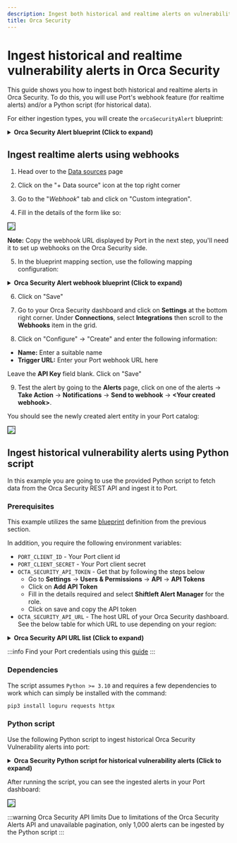 ```yaml
---
description: Ingest both historical and realtime alerts on vulnerabilites in Orca Security.
title: Orca Security
---
```



# Ingest historical and realtime vulnerability alerts in Orca Security
This guide shows you how to ingest both historical and realtime alerts in Orca Security. To do this, you will use Port's webhook feature (for realtime alerts) and/or a Python script (for historical data).

For either ingestion types, you will create the `orcaSecurityAlert` blueprint:

<details>
<summary><b>Orca Security Alert blueprint (Click to expand)</b></summary>

```json showLineNumbers
{
  "identifier": "orcaSecurityAlert",
  "description": "A representation of an Orca Security Alert",
  "title": "Orca Security Alert",
  "icon": "Alert",
  "schema": {
    "properties": {
      "description": {
        "type": "string",
        "title": "Description",
        "description": "Description of alert"
      },
      "source": {
        "type": "string",
        "title": "Source",
        "description": "The source of the alert"
      },
      "status": {
        "type": "string",
        "title": "Status",
        "description": "Current status of the vulnerability on assets"
      },
      "recommendation": {
        "type": "string",
        "title": "Recommendation",
        "description": "Steps to take to resolve the issue"
      },
      "severity": {
        "type": "string",
        "title": "Severity",
        "description": "Severity of vulnerability on assets"
      },
      "riskLevel": {
        "type": "string",
        "title": "Risk Level",
        "description": "Level of risk exposed to by vulnerability"
      },
      "category": {
        "type": "string",
        "title": "Category",
        "description": "Category of alert"
      },
      "alertLabels": {
        "type": "array",
        "title": "Alert Labels"
      },
      "createdAt": {
        "type": "string",
        "title": "Created At",
        "description": "When the alert first appeared",
        "format": "date-time"
      },
      "lastUpdated": {
        "type": "string",
        "title": "Last Updated",
        "description": "When the alert was last updated",
        "format": "date-time"
      },
      "lastSeen": {
        "type": "string",
        "title": "Last Seen",
        "description": "When the alert was last seen",
        "format": "date-time"
      },
      "assetName": {
        "type": "string",
        "title": "Asset Name",
        "description": "Name of the asset affected by the alert"
      }
    },
    "required": []
  },
  "mirrorProperties": {},
  "calculationProperties": {},
  "aggregationProperties": {},
  "relations": {}
}
```

</details>

## Ingest realtime alerts using webhooks

1. Head over to the [Data sources](https://app.getport.io/settings/data-sources) page

2. Click on the "+ Data source" icon at the top right corner

3. Go to the "_Webhook_" tab and click on "Custom integration".

4. Fill in the details of the form like so:

<img src='/img/guides/createOrcaSecurityVulnerabilityAlertWebhook.png' border='1px' />


**Note:** Copy the webhook URL displayed by Port in the next step, you'll need it to set up webhooks on the Orca Security side.

5. In the blueprint mapping section, use the following mapping configuration:

<details>
<summary><b> Orca Security Alert webhook blueprint (Click to expand)</b></summary>

```json showLineNumbers

[
  {
    "blueprint": "orcaSecurityAlert",
    "filter": "true",
    "entity": {
      "identifier": ".body.state.alert_id",
      "title": ".body.state.alert_id + '-' + .body.type_string",
      "properties": {
        "description": ".body.description",
        "assetName": ".body.asset_name",
        "source": ".body.source",
        "status": ".body.state.status",
        "recommendation": ".body.recommendation",
        "severity": ".body.state.severity",
        "riskLevel": ".body.state.risk_level",
        "category": ".body.category",
        "alertLabels": ".body.alert_labels",
        "createdAt": ".body.state.created_at",
        "lastUpdated": ".body.state.last_updated",
        "lastSeen": ".body.state.last_seen"
      },
      "relations": {}
    }
  }
]

```

</details>

6. Click on "Save"

7. Go to your Orca Security dashboard and click on **Settings** at the bottom right corner. Under **Connections**, select **Integrations** then scroll to the **Webhooks** item in the grid.

8. Click on "Configure" -> "Create" and enter the following information:
  - **Name:** Enter a suitable name
  - **Trigger URL:** Enter your Port webhook URL here

Leave the **API Key** field blank. Click on "Save"

9. Test the alert by going to the **Alerts** page, click on one of the alerts -> **Take Action** -> **Notifications** -> **Send to webhook** -> **\<Your created webhook\>**.

You should see the newly created alert entity in your Port catalog:

<img src='/img/guides/orcaSecurityVulnerabilityAlertsCatalog.png' border='1px' />



## Ingest historical vulnerability alerts using Python script
In this example you are going to use the provided Python script to fetch data from the Orca Security REST API and ingest it to Port.

### Prerequisites

This example utilizes the same [blueprint](#ingest-historical-and-realtime-vulnerability-alers-in-orca-security) definition from the previous section.

In addition, you require the following environment variables:

- `PORT_CLIENT_ID` - Your Port client id
- `PORT_CLIENT_SECRET` - Your Port client secret
- `OCTA_SECURITY_API_TOKEN` - Get that by following the steps below
  - Go to **Settings** -> **Users & Permissions** -> **API** -> **API Tokens**
  - Click on **Add API Token**
  - Fill in the details required and select **Shiftleft Alert Manager** for the role.
  - Click on save and copy the API token
- `OCTA_SECURITY_API_URL` - The host URL of your Orca Security dashboard. See the below table for which URL to use depending on your region:

<details>
<summary><b>Orca Security API URL list (Click to expand)</b></summary>


| Region               | URL                                 |
|----------------------|-------------------------------------|
| US                   | https://api.orcasecurity.io/api/    |
| Europe               | https://app.eu.orcasecurity.io/api/ |
| Australia            | https://app.au.orcasecurity.io/api/ |
| India                | https://app.in.orcasecurity.io/api/ |
| Israel               | https://api.il.orcasecurity.io/api/ |
| Brazil               | https://api.sa.orcasecurity.io/api/ |


</details>


:::info
Find your Port credentials using this [guide](https://docs.getport.io/build-your-software-catalog/custom-integration/api/#find-your-port-credentials)
:::

### Dependencies
The script assumes `Python >= 3.10` and requires a few dependencies to work which can simply be installed with the command:

```bash
pip3 install loguru requests httpx
```

### Python script
Use the following Python script to ingest historical Orca Security Vulnerability alerts into port:

<details>
<summary><b>Orca Security Python script for historical vulnerability alerts (Click to expand)</b></summary>

```python showLineNumbers
import asyncio
import os
from typing import Any, Generator

import httpx
import requests
from loguru import logger

VULNERABILITY_ALERT_BLUEPRINT = "orcaSecurityAlert"

PORT_API_URL = "https://api.getport.io/v1"
PORT_CLIENT_SECRET = os.getenv("PORT_CLIENT_SECRET")
PORT_CLIENT_ID = os.getenv("PORT_CLIENT_ID")
OCTA_SECURITY_API_TOKEN = os.getenv("OCTA_SECURITY_API_TOKEN")
OCTA_SECURITY_API_URL = os.getenv("OCTA_SECURITY_API_URL")


## Get Port Access Token
credentials = {"clientId": PORT_CLIENT_ID, "clientSecret": PORT_CLIENT_SECRET}

token_response = requests.post(f"{PORT_API_URL}/auth/access_token", json=credentials)
token_response.raise_for_status()
access_token = token_response.json()["accessToken"]

# You can now use the value in access_token when making further requests
headers = {"Authorization": f"Bearer {access_token}"}


async def add_entity_to_port(
    client: httpx.AsyncClient, blueprint_id: str, entity_object: dict[str, Any]
):
    """A function to create the passed entity in Port

    Params
    --------------
    client: httpx.AsyncClient
        The httpx client object

    blueprint_id: str
        The blueprint id to create the entity in Port

    entity_object: dict
        The entity to add in your Port catalog

    Returns
    --------------
    None
    """
    logger.info(f"Adding entity to Port: {entity_object}")
    response = await client.post(
        (
            f"{PORT_API_URL}/blueprints/"
            f"{blueprint_id}/entities?upsert=true&merge=true"
        ),
        json=entity_object,
        headers=headers,
    )
    if response.status_code > 299:
        logger.info("Ingesting {blueprint_id} entity to port failed, skipping...")
    logger.info(f"Added entity to Port: {entity_object}")


def turn_sequence_to_chunks(
    sequence: list[str], chunk_size: int
) -> Generator[list[str], None, None]:
    if chunk_size >= len(sequence):
        yield sequence
        return
    start, end = 0, chunk_size

    while start <= len(sequence) and sequence[start:end]:
        yield sequence[start:end]
        start += chunk_size
        end += chunk_size

    return


async def ingest_alert_as_entity(
    client: httpx.AsyncClient, alert: dict[str, Any]
) -> dict[str, Any]:
    logger.info(f"create alert entity: {alert['state']['alert_id']}")
    data = {
        "identifier": alert["state"]["alert_id"],
        "title": alert["state"]["alert_id"] + "-" + alert["type_string"],
        "properties": {
            "description": alert["description"],
            "assetName": alert["asset_name"],
            "source": alert["source"],
            "status": alert["state"]["status"],
            "recommendation": alert["recommendation"],
            "severity": alert["state"]["severity"],
            "riskLevel": alert["state"]["risk_level"],
            "category": alert["category"],
            "alertLabels": alert["alert_labels"],
            "createdAt": alert["state"]["created_at"],
            "lastUpdated": alert["state"]["last_updated"],
            "lastSeen": alert["state"]["last_seen"],
        },
    }

    await add_entity_to_port(client, VULNERABILITY_ALERT_BLUEPRINT, data)


async def retrieve_alerts(client: httpx.AsyncClient):
    authorization_header = {"Authorization": f"Token {OCTA_SECURITY_API_TOKEN}"}

    response = await client.get(
        f"{OCTA_SECURITY_API_URL}alerts", headers=authorization_header
    )

    if response.is_error:
        logger.error(
            "Something went wrong while trying to"
            " retrieve alerts from Orca Security servers"
        )
        logger.error(response.json())

    return response.json()["data"]


async def main():
    logger.info("Starting Port integration")
    async with httpx.AsyncClient() as client:
        fetched_alerts = await retrieve_alerts(client)

        grouped_alerts = turn_sequence_to_chunks(fetched_alerts, 10)

        for alerts in grouped_alerts:
            await asyncio.gather(
                *[ingest_alert_as_entity(client, alert) for alert in alerts]
            )
    logger.info("Finished Port integration")


if __name__ == "__main__":
    asyncio.run(main())

```

</details>


After running the script, you can see the ingested alerts in your Port dashboard:

<img src='/img/guides/orcaAlertsIngested.png' border='1px' />


:::warning Orca Security API limits
Due to limitations of the Orca Security Alerts API and unavailable pagination, only 1,000 alerts can be ingested by the Python script
:::